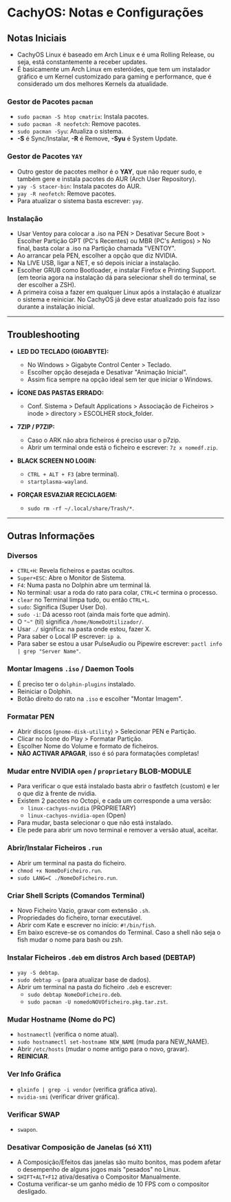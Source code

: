 # CachyOS: Notas e Configurações

## Notas Iniciais

- CachyOS Linux é baseado em Arch Linux e é uma Rolling Release, ou seja, está constantemente a receber updates.
- É basicamente um Arch Linux em esteróides, que tem um instalador gráfico e um Kernel customizado para gaming e performance, que é considerado um dos melhores Kernels da atualidade.

### Gestor de Pacotes `pacman`
- `sudo pacman -S htop cmatrix`: Instala pacotes.
- `sudo pacman -R neofetch`: Remove pacotes.
- `sudo pacman -Syu`: Atualiza o sistema.
- **-S** é Sync/Instalar, **-R** é Remove, **-Syu** é System Update.

### Gestor de Pacotes `YAY`
- Outro gestor de pacotes melhor é o **YAY**, que não requer sudo, e também gere e instala pacotes do AUR (Arch User Repository).
- `yay -S stacer-bin`: Instala pacotes do AUR.
- `yay -R neofetch`: Remove pacotes.
- Para atualizar o sistema basta escrever: `yay`.

### Instalação
- Usar Ventoy para colocar a .iso na PEN > Desativar Secure Boot > Escolher Partição GPT (PC's Recentes) ou MBR (PC's Antigos) > No final, basta colar a .iso na Partição chamada "VENTOY".
- Ao arrancar pela PEN, escolher a opção que diz NVIDIA.
- Na LIVE USB, ligar a NET, e só depois iniciar a instalação.
- Escolher GRUB como Bootloader, e instalar Firefox e Printing Support. (em teoria agora na instalação dá para selecionar shell do terminal, se der escolher a ZSH).
- A primeira coisa a fazer em qualquer Linux após a instalação é atualizar o sistema e reiniciar. No CachyOS já deve estar atualizado pois faz isso durante a instalação inicial.

---

## Troubleshooting

- **LED DO TECLADO (GIGABYTE):**
  - No Windows > Gigabyte Control Center > Teclado.
  - Escolher opção desejada e Desativar "Animação Inicial".
  - Assim fica sempre na opção ideal sem ter que iniciar o Windows.

- **ÍCONE DAS PASTAS ERRADO:**
  - Conf. Sistema > Default Applications > Associação de Ficheiros > inode > directory > ESCOLHER stock_folder.

- **7ZIP / P7ZIP:**
  - Caso o ARK não abra ficheiros é preciso usar o p7zip.
  - Abrir um terminal onde está o ficheiro e escrever: `7z x nomedf.zip`.

- **BLACK SCREEN NO LOGIN:**
  - `CTRL + ALT + F3` (abre terminal).
  - `startplasma-wayland`.

- **FORÇAR ESVAZIAR RECICLAGEM:**
  - `sudo rm -rf ~/.local/share/Trash/*`.

---

## Outras Informações

### Diversos
- `CTRL+H`: Revela ficheiros e pastas ocultos.
- `Super+ESC`: Abre o Monitor de Sistema.
- `F4`: Numa pasta no Dolphin abre um terminal lá.
- No terminal: usar a roda do rato para colar, `CTRL+C` termina o processo.
- `clear` no Terminal limpa tudo, ou então `CTRL+L`.
- `sudo`: Significa (Super User Do).
- `sudo -i`: Dá acesso root (ainda mais forte que admin).
- O `"~"` (til) significa `/home/NomeDoUtilizador/`.
- Usar `./` significa: na pasta onde estou, fazer X.
- Para saber o Local IP escrever: `ip a`.
- Para saber se estou a usar PulseAudio ou Pipewire escrever: `pactl info | grep "Server Name"`.

### Montar Imagens `.iso` / Daemon Tools
- É preciso ter o `dolphin-plugins` instalado.
- Reiniciar o Dolphin.
- Botão direito do rato na `.iso` e escolher "Montar Imagem".

### Formatar PEN
- Abrir discos (`gnome-disk-utility`) > Selecionar PEN e Partição.
- Clicar no Ícone do Play > Formatar Partição.
- Escolher Nome do Volume e formato de ficheiros.
- **NÃO ACTIVAR APAGAR**, isso é só para formatações completas!

### Mudar entre NVIDIA `open` / `proprietary` BLOB-MODULE
- Para verificar o que está instalado basta abrir o fastfetch (custom) e ler o que diz à frente de nvidia.
- Existem 2 pacotes no Octopi, e cada um corresponde a uma versão:
  - `linux-cachyos-nvidia` (PROPRIETARY)
  - `linux-cachyos-nvidia-open` (Open)
- Para mudar, basta selecionar o que não está instalado.
- Ele pede para abrir um novo terminal e remover a versão atual, aceitar.

### Abrir/Instalar Ficheiros `.run`
- Abrir um terminal na pasta do ficheiro.
- `chmod +x NomeDoFicheiro.run`.
- `sudo LANG=C ./NomeDoFicheiro.run`.

### Criar Shell Scripts (Comandos Terminal)
- Novo Ficheiro Vazio, gravar com extensão `.sh`.
- Propriedades do ficheiro, tornar executável.
- Abrir com Kate e escrever no início: `#!/bin/fish`.
- Em baixo escreve-se os comandos do Terminal. Caso a shell não seja o fish mudar o nome para bash ou zsh.

### Instalar Ficheiros `.deb` em distros Arch based (DEBTAP)
- `yay -S debtap`.
- `sudo debtap -u` (para atualizar base de dados).
- Abrir um terminal na pasta do ficheiro `.deb` e escrever:
  - `sudo debtap NomeDoFicheiro.deb`.
  - `sudo pacman -U nomedoNOVOficheiro.pkg.tar.zst`.

### Mudar Hostname (Nome do PC)
- `hostnamectl` (verifica o nome atual).
- `sudo hostnamectl set-hostname NEW_NAME` (muda para NEW_NAME).
- Abrir `/etc/hosts` (mudar o nome antigo para o novo, gravar).
- **REINICIAR**.

### Ver Info Gráfica
- `glxinfo | grep -i vendor` (verifica gráfica ativa).
- `nvidia-smi` (verificar driver gráfica).

### Verificar SWAP
- `swapon`.

### Desativar Composição de Janelas (só X11)
- A Composição/Efeitos das janelas são muito bonitos, mas podem afetar o desempenho de alguns jogos mais "pesados" no Linux.
- `SHIFT+ALT+F12` ativa/desativa o Compositor Manualmente.
- Costuma verificar-se um ganho médio de 10 FPS com o compositor desligado.

